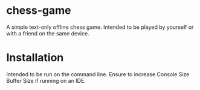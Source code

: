 # chess-game

A simple text-only offline chess game. Intended to be played by yourself or with a friend on the same device. 

# Installation

Intended to be run on the command line. Ensure to increase Console Size Buffer Size if running on an IDE. 






